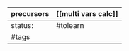 | precursors | [[multi vars calc]] |
| ---------- | ------------------- |
| status:    | #tolearn            |
| #tags      |                     |
